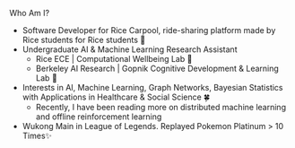 <!--
**KataTech/KataTech** is a ✨ _special_ ✨ repository because its `README.md` (this file) appears on your GitHub profile.

Here are some ideas to get you started:

- 🔭 I’m currently working on ...
- 🌱 I’m currently learning ...
- 👯 I’m looking to collaborate on ...
- 🤔 I’m looking for help with ...
- 💬 Ask me about ...
- 📫 How to reach me: ...
- 😄 Pronouns: ...
- ⚡ Fun fact: ...
-->

Who Am I?
* Software Developer for Rice Carpool, ride-sharing platform made by Rice students for Rice students 🚙
* Undergraduate AI & Machine Learning Research Assistant 
  * Rice ECE | Computational Wellbeing Lab 🔮
  * Berkeley AI Research | Gopnik Cognitive Development & Learning Lab 🌹
* Interests in AI, Machine Learning, Graph Networks, Bayesian Statistics with Applications in Healthcare & Social Science 🍀
  * Recently, I have been reading more on distributed machine learning and offline reinforcement learning
* Wukong Main in League of Legends. Replayed Pokemon Platinum > 10 Times✨
